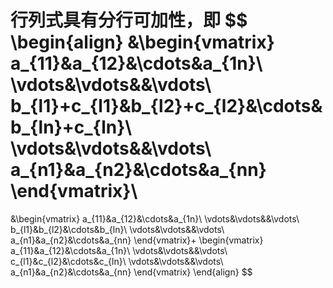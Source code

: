 行列式具有分行可加性，即
$$
\begin{align}
&\begin{vmatrix}
a_{11}&a_{12}&\cdots&a_{1n}\\
\vdots&\vdots&&\vdots\\
b_{l1}+c_{l1}&b_{l2}+c_{l2}&\cdots&b_{ln}+c_{ln}\\
\vdots&\vdots&&\vdots\\
a_{n1}&a_{n2}&\cdots&a_{nn}
\end{vmatrix}\\
=
&\begin{vmatrix}
a_{11}&a_{12}&\cdots&a_{1n}\\
\vdots&\vdots&&\vdots\\
b_{l1}&b_{l2}&\cdots&b_{ln}\\
\vdots&\vdots&&\vdots\\
a_{n1}&a_{n2}&\cdots&a_{nn}
\end{vmatrix}+
\begin{vmatrix}
a_{11}&a_{12}&\cdots&a_{1n}\\
\vdots&\vdots&&\vdots\\
c_{l1}&c_{l2}&\cdots&c_{ln}\\
\vdots&\vdots&&\vdots\\
a_{n1}&a_{n2}&\cdots&a_{nn}
\end{vmatrix}
\end{align}
$$